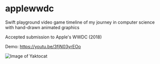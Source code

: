 # applewwdc

Swift playground video game timeline of my journey in computer science with hand-drawn animated graphics

Accepted submission to Apple's WWDC (2018) 

Demo: https://youtu.be/3fjN03yrEOo

![Image of Yaktocat](https://octodex.github.com/images/yaktocat.png)
